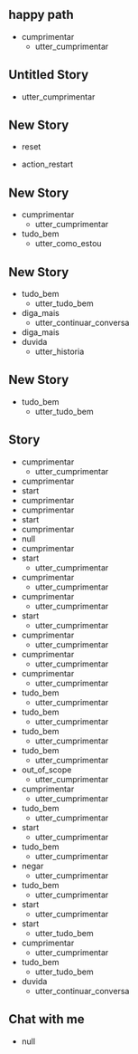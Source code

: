 ## happy path
* cumprimentar
  - utter_cumprimentar

## Untitled Story
  - utter_cumprimentar

## New Story

* reset
 - action_restart

## New Story

* cumprimentar
    - utter_cumprimentar
* tudo_bem
    - utter_como_estou

## New Story

* tudo_bem
    - utter_tudo_bem
* diga_mais
    - utter_continuar_conversa
* diga_mais
* duvida
    - utter_historia

## New Story

* tudo_bem
    - utter_tudo_bem

## Story

* cumprimentar
    - utter_cumprimentar
* cumprimentar
* start
* cumprimentar
* cumprimentar
* start
* cumprimentar
* null
* cumprimentar
* start
    - utter_cumprimentar
* cumprimentar
    - utter_cumprimentar
* cumprimentar
    - utter_cumprimentar
* start
    - utter_cumprimentar
* cumprimentar
    - utter_cumprimentar
* cumprimentar
    - utter_cumprimentar
* cumprimentar
    - utter_cumprimentar
* tudo_bem
    - utter_cumprimentar
* tudo_bem
    - utter_cumprimentar
* tudo_bem
    - utter_cumprimentar
* tudo_bem
    - utter_cumprimentar
* out_of_scope
    - utter_cumprimentar
* cumprimentar
    - utter_cumprimentar
* tudo_bem
    - utter_cumprimentar
* start
    - utter_cumprimentar
* tudo_bem
    - utter_cumprimentar
* negar
    - utter_cumprimentar
* tudo_bem
    - utter_cumprimentar
* start
    - utter_cumprimentar
* start
    - utter_tudo_bem
* cumprimentar
    - utter_cumprimentar
* tudo_bem
    - utter_tudo_bem
* duvida
    - utter_continuar_conversa

## Chat with me

* null
